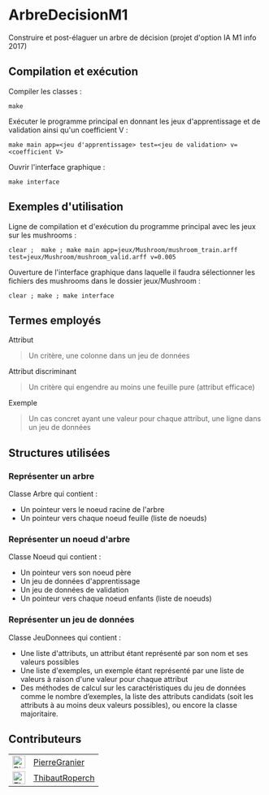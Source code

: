 # ArbreDecisionM1

Construire et post-élaguer un arbre de décision (projet d'option IA M1 info 2017)

## Compilation et exécution

Compiler les classes :

	make

Exécuter le programme principal en donnant les jeux d'apprentissage et de validation ainsi qu'un coefficient V :

	make main app=<jeu d'apprentissage> test=<jeu de validation> v=<coefficient V>

Ouvrir l'interface graphique :

	make interface

## Exemples d'utilisation

Ligne de compilation et d'exécution du programme principal avec les jeux sur les mushrooms :

	clear ;  make ; make main app=jeux/Mushroom/mushroom_train.arff test=jeux/Mushroom/mushroom_valid.arff v=0.005

Ouverture de l'interface graphique dans laquelle il faudra sélectionner les fichiers des mushrooms dans le dossier jeux/Mushroom :

	clear ; make ; make interface

## Termes employés

Attribut

> Un critère, une colonne dans un jeu de données

Attribut discriminant

> Un critère qui engendre au moins une feuille pure (attribut efficace)

Exemple

> Un cas concret ayant une valeur pour chaque attribut, une ligne dans un jeu de données

## Structures utilisées

### Représenter un arbre

Classe Arbre qui contient :
* Un pointeur vers le noeud racine de l'arbre
* Un pointeur vers chaque noeud feuille (liste de noeuds)

### Représenter un noeud d'arbre

Classe Noeud qui contient :
* Un pointeur vers son noeud père
* Un jeu de données d'apprentissage
* Un jeu de données de validation
* Un pointeur vers chaque noeud enfants (liste de noeuds)

### Représenter un jeu de données

Classe JeuDonnees qui contient :
* Une liste d'attributs, un attribut étant représenté par son nom et ses valeurs possibles
* Une liste d'exemples, un exemple étant représenté par une liste de valeurs à raison d'une valeur pour chaque attribut
* Des méthodes de calcul sur les caractéristiques du jeu de données comme le nombre d’exemples, la liste des attributs candidats (soit les attributs à au moins deux valeurs possibles), ou encore la classe majoritaire.


## Contributeurs

<table>
<tr>
	<td><a href="https://github.com/PierreGranier"><img alt="Pierre Granier--Richard" src="https://avatars1.githubusercontent.com/u/11854882" width="25"></a></td>
	<td><a href="https://github.com/PierreGranier">PierreGranier</a></td>
</tr>
<tr>
	<td><a href="https://github.com/ThibautRoperch"><img alt="Thibaut Roperch" src="https://avatars3.githubusercontent.com/u/18574394" width="25"></a></td>
	<td><a href="https://github.com/ThibautRoperch">ThibautRoperch</a></td>
</tr>
</table>
